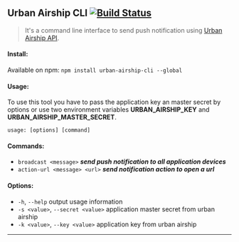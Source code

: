 ## Urban Airship CLI [![Build Status](https://travis-ci.org/arthursz/urban-airship-cli.svg?branch=master)](https://travis-ci.org/arthursz/urban-airship-cli)

> It's a command line interface to send push notification using [Urban Airship API](https://www.urbanairship.com/).

#### Install:
Available on npm:
`npm install urban-airship-cli --global`

#### Usage:
To use this tool you have to pass the application key an master secret by options or use two environment variables **URBAN_AIRSHIP_KEY** and **URBAN_AIRSHIP_MASTER_SECRET**.

`usage: [options] [command]`

#### Commands:
- `broadcast <message>`         ***send push notification to all application devices***
- `action-url <message> <url>`  ***send notification action to open a url***

#### Options:
- `-h`, `--help`        output usage information
- `-s <value>`, `--secret <value>`  application master secret from urban airship
- `-k <value>`, `--key <value>`     application key from urban airship

---
